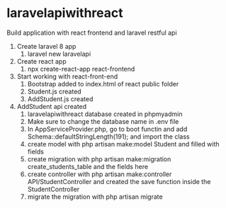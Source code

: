 # laravelapiwithreact

Build application with react frontend and laravel restful api

1. Create laravel 8 app
   1. laravel new laravelapi
2. Create react app
   1. npx create-react-app react-frontend
3. Start working with react-front-end
   1. Bootstrap added to index.html of react public folder
   2. Student.js created
   3. AddStudent.js created
4. AddStudent api created
   1. laravelapiwithreact database created in phpmyadmin
   2. Make sure to change the database name in .env file
   3. In AppServiceProvider.php, go to boot functin and add Schema::defaultStringLength(191); and import the class
   4. create model with php artisan make:model Student and filled with fields
   5. create migration with php artisan make:migration create_students_table and the fields here
   6. create controller with php artisan make:controller API/StudentController and created the save function inside the StudentController
   7. migrate the migration with php artisan migrate
